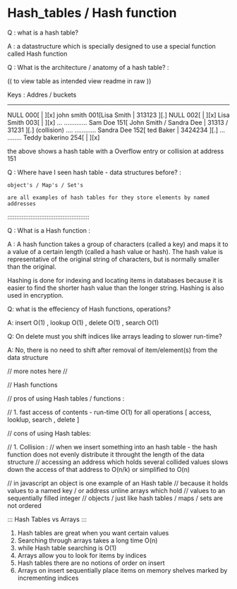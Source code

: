 # Hash_tables / Hash function

Q : what is a hash table? 

A : a datastructure which is specially designed to use a special function called 
    Hash function

Q : What is the architecture / anatomy of a hash table? :

(( to view table as intended view readme in raw ))

Keys :            Addres / buckets
_________         _________________
NULL                000[   |    ][x]
john smith          001[Lisa Smith   | 313123   ][.]
NULL                002[   |    ][x]
Lisa Smith          003[   |    ][x]
...                 .............
Sam Doe             151[ John Smith  / Sandra Dee | 31313  / 31231  ][.]  (collision)
....                ............
Sandra Dee          152[ ted Baker  |  3424234  ][.]
...                 ........
Teddy bakerino      254[   |    ][x]


the above shows a hash table with a Overflow entry or collision at address 151


Q : Where have I seen hash table - data structures before? :

    object's / Map's / Set's  

    are all examples of hash tables for they store elements by named addresses

::::::::::::::::::::::::::::::::::::::::::::::

Q : What is a Hash function :

A : A hash function takes a group of characters (called a key) and maps it to a value of a certain length (called a hash value or hash). The hash value is representative of the original string of characters, but is normally smaller than the original.

Hashing is done for indexing and locating items in databases because it is easier to find the shorter hash value than the longer string. Hashing is also used in encryption.

Q: what is the effeciency of Hash functions, operations?

A: insert O(1) , lookup O(1) , delete O(1) , search O(1)

Q: On delete must you shift indices like arrays leading to slower run-time?

A: No, there is no need to shift after removal of item/element(s) from the data     structure

// more notes here // 

// Hash functions

// pros of using Hash tables / functions :

// 1. fast access of contents - run-time O(1) for all operations [ access, looklup, search , delete ]


// cons of using Hash tables:

// 1. Collision :
    //  when we insert something into an hash table - the hash function does not evenly distribute it throught the length of the data structure
    //  accessing an address which holds several collided values slows down the access of that address to O(n/k) or simplified to O(n)


// in javascript an object is one example of an Hash table
    // because it holds values to a named key / or address unline arrays which hold 
    // values to an sequentially filled integer 
    // objects / just like hash tables / maps / sets are not ordered


::: Hash Tables vs Arrays :::

1. Hash tables are great when you want certain values
2. Searching through arrays takes a long time O(n)
3. while Hash table searching is O(1)
4. Arrays allow you to look for items by indices 
5. Hash tables there are no notions of order on insert
6. Arrays on insert sequentially place items on memory shelves marked by incrementing indices


